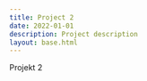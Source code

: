 ```yaml
---
title: Project 2
date: 2022-01-01
description: Project description
layout: base.html
---
```


Projekt 2
